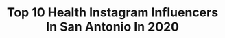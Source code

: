 ---
title: Top 10 Health Instagram Influencers In San Antonio In 2020
description: >-
  Find top health Instagram influencers in San Antonio in 2020. Most popular hashtags: #health #stayhome #love #texas.
platform: Instagram
profiles:
  - username: "myriahlynn_"
    fullname: >-
      Myriah
    location: "United States"
    followers: 3083
    engagement: 1183
    commentsToLikes: 0.056603
    avatar: "https://scontent-lhr8-1.cdninstagram.com/v/t51.2885-19/s320x320/90349944_1872180239579124_2151157971046891520_n.jpg?_nc_ht=scontent-lhr8-1.cdninstagram.com&_nc_ohc=MGsRQcHxgFgAX8LxzfJ&oh=21efc3d09d8e889fda86f416543e7506&oe=5EB8E98A"
    verified: false
    hashtags: "#keepgoing, #determination, #shotoniphone, #womenempowerment"
  - username: "klutch_nupe"
    fullname: >-
      The Klutch Lifestyle
    location: "United States"
    followers: 47790
    engagement: 104
    commentsToLikes: 0.048835
    avatar: "https://scontent-ams4-1.cdninstagram.com/v/t51.2885-19/s320x320/90483304_195632608551685_8998798135501258752_n.jpg?_nc_ht=scontent-ams4-1.cdninstagram.com&_nc_ohc=48QrkD925vUAX-1L-xe&oh=a153dc6d096ecec77fb854755c1d3805&oe=5EB3226A"
    verified: false
    hashtags: "#tmc, #health, #theklutchlifestyle, #biggerthanme"
  - username: "therealrvd"
    fullname: >-
      RVD
    location: "United States"
    followers: 458474
    engagement: 246
    commentsToLikes: 0.020438
    avatar: "https://scontent-lhr8-1.cdninstagram.com/v/t51.2885-19/s320x320/80809326_589963541567094_5435472986456981504_n.jpg?_nc_ht=scontent-lhr8-1.cdninstagram.com&_nc_ohc=QkGe4oqYvZgAX-OjYkU&oh=4ec2fec751d8a5044fa6f33a5bfb7062&oe=5EBB3E7A"
    verified: true
    hashtags: "#perfectform, #shoulders, #mobmuseum, #rolloneup"
  - username: "chasitymorales_"
    fullname: >-
      Chasity Morales
    location: "United States"
    followers: 28982
    engagement: 329
    commentsToLikes: 0.031762
    avatar: "https://scontent-lht6-1.cdninstagram.com/v/t51.2885-19/s320x320/79383194_438309696841423_2444653989988401152_n.jpg?_nc_ht=scontent-lht6-1.cdninstagram.com&_nc_ohc=v7LpZdMR05sAX9sBcp8&oh=857e65aae442120ef099f3f85a94107e&oe=5EBD7B88"
    verified: false
    hashtags: "#girltime, #f45flexzone, #butimnotarapper, #mood"
  - username: "erikriveracomedy"
    fullname: >-
      Erik Rivera | Comedian | Host
    location: "United States"
    followers: 33476
    engagement: 787
    commentsToLikes: 0.040133
    avatar: "https://scontent-amt2-1.cdninstagram.com/v/t51.2885-19/s320x320/40917197_982802285239881_3123705194412507136_n.jpg?_nc_ht=scontent-amt2-1.cdninstagram.com&_nc_ohc=y9ehzh3poqsAX-1gjCn&oh=a581caca33f1e59556d94a647124af4a&oe=5EB91CE2"
    verified: false
    hashtags: "#meme, #jokesters, #latina, #homeschool"
  - username: "palmvisuals"
    fullname: >-
      A Cinematic Film Co.
    location: "United States"
    followers: 6437
    engagement: 759
    commentsToLikes: 0.021647
    avatar: "https://scontent-ams4-1.cdninstagram.com/v/t51.2885-19/s320x320/17125944_468055090192397_3487123469911457792_a.jpg?_nc_ht=scontent-ams4-1.cdninstagram.com&_nc_ohc=8pbE4-VagX4AX8e-NTq&oh=b94cd23f1a8314914034bf1762b588cd&oe=5EBD14BE"
    verified: false
    hashtags: "#houston, #luxurylife, #alllivesmatter, #videos"
  - username: "sunstatecustoms"
    fullname: >-
      Sun State Customs
    location: "United States"
    followers: 29096
    engagement: 582
    commentsToLikes: 0.017789
    avatar: "https://scontent-amt2-1.cdninstagram.com/v/t51.2885-19/s320x320/18161645_374483716280519_3613532938777395200_a.jpg?_nc_ht=scontent-amt2-1.cdninstagram.com&_nc_ohc=O8_hkfpxFYgAX8SUfZz&oh=62a8ec73d4051e05e3c292995f8312b1&oe=5EB533F5"
    verified: false
    hashtags: "#corona, #classic, #power, #dallastx"
  - username: "luparkerla"
    fullname: >-
      Lu Parker
    location: "United States"
    followers: 15634
    engagement: 455
    commentsToLikes: 0.102570
    avatar: "https://scontent-lhr8-1.cdninstagram.com/v/t51.2885-19/s320x320/59008984_839140673132975_1053274569667772416_n.jpg?_nc_ht=scontent-lhr8-1.cdninstagram.com&_nc_ohc=LMGWNspK46EAX9vNQjq&oh=dfd5300ca391fb58a02af27628e5c716&oe=5EBCD8F7"
    verified: true
    hashtags: "#teamwork, #enddomesticviolence, #tvnewslife, #greendress"
  - username: "modernveganfam"
    fullname: >-
      Modern Vegan Familia
    location: "United States"
    followers: 26038
    engagement: 147
    commentsToLikes: 0.087706
    avatar: "https://scontent-ams4-1.cdninstagram.com/v/t51.2885-19/s320x320/37213016_2151898631739132_6080514994858885120_n.jpg?_nc_ht=scontent-ams4-1.cdninstagram.com&_nc_ohc=IahhHek27N8AX_qvPzQ&oh=3a14b798379ab278849577fbd720a6f5&oe=5EB555D6"
    verified: false
    hashtags: "#vegan, #poweredbyplants, #vegansunite, #nosingleuseplastic"
  - username: "ozomatli"
    fullname: >-
      Ozomatli
    location: "United States"
    followers: 29704
    engagement: 204
    commentsToLikes: 0.037235
    avatar: "https://scontent-ams4-1.cdninstagram.com/v/t51.2885-19/s320x320/14709419_1765092157072460_4750218191400075264_a.jpg?_nc_ht=scontent-ams4-1.cdninstagram.com&_nc_ohc=Rtzk8YCKUWcAX-celKE&oh=8817b47acb1ac4ccb9c49fa9b8165378&oe=5EB34E47"
    verified: false
    hashtags: "#cooks, #boulder, #quarantine, #coronaviruspandemic"
---